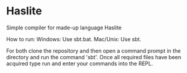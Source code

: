 # Haslite
Simple compiler for made-up language Haslite

How to run:
Windows: Use sbt.bat.
Mac/Unix: Use sbt.

For both clone the repository and then open a command prompt in the directory and run the command 'sbt'.
Once all required files have been acquired type run and enter your commands into the REPL.
